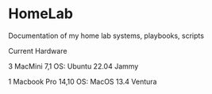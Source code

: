 # HomeLab
Documentation of my home lab systems, playbooks, scripts

Current Hardware

3 MacMini 7,1 
  OS: Ubuntu 22.04 Jammy

1 Macbook Pro 14,10
  OS: MacOS 13.4 Ventura
